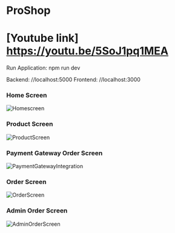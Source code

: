 # ProShop

# [Youtube link] https://youtu.be/5SoJ1pq1MEA

Run Application: npm run dev

Backend: //localhost:5000
Frontend: //localhost:3000

### Home Screen

![Homescreen](https://user-images.githubusercontent.com/102219593/231302703-d7faa4e6-aa41-4879-9db4-7e660e604083.jpg)

### Product Screen

![ProductScreen](https://user-images.githubusercontent.com/102219593/231303042-fc14006c-a133-46b7-9986-6cff2b63faf0.jpg)

### Payment Gateway Order Screen

![PaymentGatewayIntegration](https://user-images.githubusercontent.com/102219593/231303050-48d80f2f-47fe-4651-be7a-511d0d1df45f.jpg)

### Order Screen

![OrderScreen](https://user-images.githubusercontent.com/102219593/231303062-bfdee141-6189-46c6-ba36-6edf95bb28a4.jpg)

### Admin Order Screen

![AdminOrderScreen](https://user-images.githubusercontent.com/102219593/231303075-1dfa87c6-f2c3-4423-90ee-6b606fae52c8.jpg)

